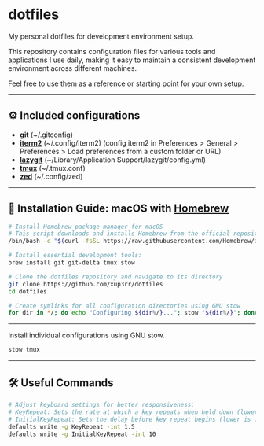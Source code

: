 # dotfiles

My personal dotfiles for development environment setup.

This repository contains configuration files for various tools and applications I use daily, making it easy to maintain a consistent development environment across different machines.

Feel free to use them as a reference or starting point for your own setup.

---

## ⚙️ Included configurations

- **git** (~/.gitconfig)
- **[iterm2](https://iterm2.com/)** (~/.config/iterm2) (config iterm2 in Preferences > General > Preferences > Load preferences from a custom folder or URL)
- **[lazygit](https://github.com/jesseduffield/lazygit)** (~/Library/Application Support/lazygit/config.yml)
- **[tmux](https://github.com/tmux/tmux/wiki)** (~/.tmux.conf)
- **[zed](https://zed.dev/)** (~/.config/zed)

---

## 🚀 Installation Guide: macOS with [Homebrew](https://brew.sh/)

```bash
# Install Homebrew package manager for macOS
# This script downloads and installs Homebrew from the official repository
/bin/bash -c "$(curl -fsSL https://raw.githubusercontent.com/Homebrew/install/HEAD/install.sh)"
```

```bash
# Install essential development tools:
brew install git git-delta tmux stow
```

```bash
# Clone the dotfiles repository and navigate to its directory
git clone https://github.com/xup3rr/dotfiles
cd dotfiles
```

```bash
# Create symlinks for all configuration directories using GNU stow
for dir in */; do echo "Configuring ${dir%/}..."; stow "${dir%/}"; done
```

---

Install individual configurations using GNU stow.

```bash
stow tmux
```

---

## 🛠️ Useful Commands

```bash
# Adjust keyboard settings for better responsiveness:
# KeyRepeat: Sets the rate at which a key repeats when held down (lower is faster)
# InitialKeyRepeat: Sets the delay before key repeat begins (lower is faster)
defaults write -g KeyRepeat -int 1.5
defaults write -g InitialKeyRepeat -int 10
```

